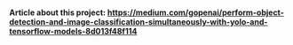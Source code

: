 #### Article about this project: https://medium.com/gopenai/perform-object-detection-and-image-classification-simultaneously-with-yolo-and-tensorflow-models-8d013f48f114

